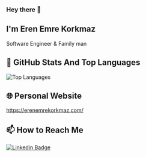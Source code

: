 ### Hey there 👋
## I'm Eren Emre Korkmaz
Software Engineer & Family man



## 📌 GitHub Stats And Top Languages

<p float="center">
  <img  src="https://github-readme-stats.vercel.app/api/top-langs/?username=erenkorkmazemre&theme=shadow_red&card_width=600px&layout=compact&hide=html,css" alt="Top Languages" />
  <!-- <img  src="https://github-readme-stats.vercel.app/api?username=erenkorkmazemre&hide_rank=false&show_icons=true&theme=radical&custom_title=Stats&rank_icon=github&count_private=true&hide=contribs,issues" alt="erenkorkmazemre's github stats" /> -->
</p>


## 🌐 Personal Website
https://erenemrekorkmaz.com/

## 📫 How to Reach Me

[![Linkedin Badge](https://img.shields.io/badge/erenemrekorkmaz-follow%20on%20linkedin-blue?style=for-the-badge&logo=linkedin)](https://www.linkedin.com/in/erenemrekorkmaz/)


<!--
**erenkorkmazemre/erenkorkmazemre** is a ✨ _special_ ✨ repository because its `README.md` (this file) appears on your GitHub profile.

Here are some ideas to get you started:

- 🔭 I’m currently working on ...
- 🌱 I’m currently learning ...
- 👯 I’m looking to collaborate on ...
- 🤔 I’m looking for help with ...
- 💬 Ask me about ...
- 📫 How to reach me: ...
- 😄 Pronouns: ...
- ⚡ Fun fact: ...
-->

